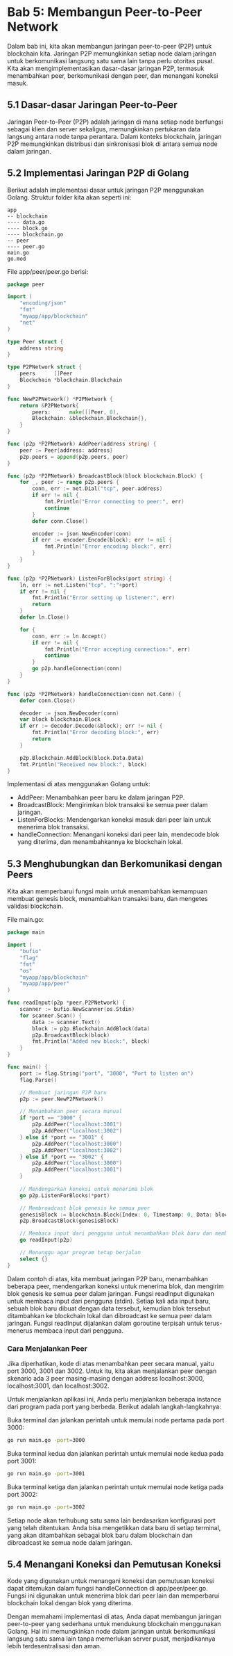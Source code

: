 # Bab 5: Membangun Peer-to-Peer Network

Dalam bab ini, kita akan membangun jaringan peer-to-peer (P2P) untuk blockchain kita. Jaringan P2P memungkinkan setiap node dalam jaringan untuk berkomunikasi langsung satu sama lain tanpa perlu otoritas pusat. Kita akan mengimplementasikan dasar-dasar jaringan P2P, termasuk menambahkan peer, berkomunikasi dengan peer, dan menangani koneksi masuk.

## 5.1 Dasar-dasar Jaringan Peer-to-Peer

Jaringan Peer-to-Peer (P2P) adalah jaringan di mana setiap node berfungsi sebagai klien dan server sekaligus, memungkinkan pertukaran data langsung antara node tanpa perantara. Dalam konteks blockchain, jaringan P2P memungkinkan distribusi dan sinkronisasi blok di antara semua node dalam jaringan.

## 5.2 Implementasi Jaringan P2P di Golang

Berikut adalah implementasi dasar untuk jaringan P2P menggunakan Golang. Struktur folder kita akan seperti ini:

```shell
app
-- blockchain
---- data.go
---- block.go
---- blockchain.go
-- peer
---- peer.go
main.go
go.mod
```

File app/peer/peer.go berisi:

```go
package peer

import (
	"encoding/json"
	"fmt"
	"myapp/app/blockchain"
	"net"
)

type Peer struct {
	address string
}

type P2PNetwork struct {
	peers      []Peer
	Blockchain *blockchain.Blockchain
}

func NewP2PNetwork() *P2PNetwork {
	return &P2PNetwork{
		peers:      make([]Peer, 0),
		Blockchain: &blockchain.Blockchain{},
	}
}

func (p2p *P2PNetwork) AddPeer(address string) {
	peer := Peer{address: address}
	p2p.peers = append(p2p.peers, peer)
}

func (p2p *P2PNetwork) BroadcastBlock(block blockchain.Block) {
	for _, peer := range p2p.peers {
		conn, err := net.Dial("tcp", peer.address)
		if err != nil {
			fmt.Println("Error connecting to peer:", err)
			continue
		}
		defer conn.Close()

		encoder := json.NewEncoder(conn)
		if err := encoder.Encode(block); err != nil {
			fmt.Println("Error encoding block:", err)
		}
	}
}

func (p2p *P2PNetwork) ListenForBlocks(port string) {
	ln, err := net.Listen("tcp", ":"+port)
	if err != nil {
		fmt.Println("Error setting up listener:", err)
		return
	}
	defer ln.Close()

	for {
		conn, err := ln.Accept()
		if err != nil {
			fmt.Println("Error accepting connection:", err)
			continue
		}
		go p2p.handleConnection(conn)
	}
}

func (p2p *P2PNetwork) handleConnection(conn net.Conn) {
	defer conn.Close()

	decoder := json.NewDecoder(conn)
	var block blockchain.Block
	if err := decoder.Decode(&block); err != nil {
		fmt.Println("Error decoding block:", err)
		return
	}

	p2p.Blockchain.AddBlock(block.Data.Data)
	fmt.Println("Received new block:", block)
}
```

Implementasi di atas menggunakan Golang untuk:

- AddPeer: Menambahkan peer baru ke dalam jaringan P2P.
- BroadcastBlock: Mengirimkan blok transaksi ke semua peer dalam jaringan.
- ListenForBlocks: Mendengarkan koneksi masuk dari peer lain untuk menerima blok transaksi.
- handleConnection: Menangani koneksi dari peer lain, mendecode blok yang diterima, dan menambahkannya ke blockchain lokal.

## 5.3 Menghubungkan dan Berkomunikasi dengan Peers

Kita akan memperbarui fungsi main untuk menambahkan kemampuan membuat genesis block, menambahkan transaksi baru, dan mengetes validasi blockchain.

File main.go:

```go
package main

import (
	"bufio"
	"flag"
	"fmt"
	"os"
	"myapp/app/blockchain"
	"myapp/app/peer"
)

func readInput(p2p *peer.P2PNetwork) {
	scanner := bufio.NewScanner(os.Stdin)
	for scanner.Scan() {
		data := scanner.Text()
		block := p2p.Blockchain.AddBlock(data)
		p2p.BroadcastBlock(block)
		fmt.Println("Added new block:", block)
	}
}

func main() {
	port := flag.String("port", "3000", "Port to listen on")
	flag.Parse()

	// Membuat jaringan P2P baru
	p2p := peer.NewP2PNetwork()

	// Menambahkan peer secara manual
	if *port == "3000" {
		p2p.AddPeer("localhost:3001")
		p2p.AddPeer("localhost:3002")
	} else if *port == "3001" {
		p2p.AddPeer("localhost:3000")
		p2p.AddPeer("localhost:3002")
	} else if *port == "3002" {
		p2p.AddPeer("localhost:3000")
		p2p.AddPeer("localhost:3001")
	}
	
	// Mendengarkan koneksi untuk menerima blok
	go p2p.ListenForBlocks(*port)

	// Membroadcast blok genesis ke semua peer
	genesisBlock := blockchain.Block{Index: 0, Timestamp: 0, Data: blockchain.Data{Data: "Genesis Block"}}
	p2p.BroadcastBlock(genesisBlock)

	// Membaca input dari pengguna untuk menambahkan blok baru dan membroadcast-nya
	go readInput(p2p)

	// Menunggu agar program tetap berjalan
	select {}
}
```

Dalam contoh di atas, kita membuat jaringan P2P baru, menambahkan beberapa peer, mendengarkan koneksi untuk menerima blok, dan mengirim blok genesis ke semua peer dalam jaringan. Fungsi readInput digunakan untuk membaca input dari pengguna (stdin). Setiap kali ada input baru, sebuah blok baru dibuat dengan data tersebut, kemudian blok tersebut ditambahkan ke blockchain lokal dan dibroadcast ke semua peer dalam jaringan. Fungsi readInput dijalankan dalam goroutine terpisah untuk terus-menerus membaca input dari pengguna.

### Cara Menjalankan Peer
Jika diperhatikan, kode di atas menambahkan peer secara manual, yaitu port 3000, 3001 dan 3002. Untuk itu, kita akan menjalankan peer dengan skenario ada 3 peer masing-masing dengan address localhost:3000, localhost:3001, dan localhost:3002. 

Untuk menjalankan aplikasi ini, Anda perlu menjalankan beberapa instance dari program pada port yang berbeda. Berikut adalah langkah-langkahnya:

Buka terminal dan jalankan perintah untuk memulai node pertama pada port 3000:
```sh
go run main.go -port=3000
```

Buka terminal kedua dan jalankan perintah untuk memulai node kedua pada port 3001:

```sh
go run main.go -port=3001
```

Buka terminal ketiga dan jalankan perintah untuk memulai node ketiga pada port 3002:

```sh
go run main.go -port=3002
```

Setiap node akan terhubung satu sama lain berdasarkan konfigurasi port yang telah ditentukan. Anda bisa mengetikkan data baru di setiap terminal, yang akan ditambahkan sebagai blok baru dalam blockchain dan dibroadcast ke semua node dalam jaringan.

## 5.4 Menangani Koneksi dan Pemutusan Koneksi

Kode yang digunakan untuk menangani koneksi dan pemutusan koneksi dapat ditemukan dalam fungsi handleConnection di app/peer/peer.go. Fungsi ini digunakan untuk menerima blok dari peer lain dan memperbarui blockchain lokal dengan blok yang diterima.

Dengan memahami implementasi di atas, Anda dapat membangun jaringan peer-to-peer yang sederhana untuk mendukung blockchain menggunakan Golang. Hal ini memungkinkan node dalam jaringan untuk berkomunikasi langsung satu sama lain tanpa memerlukan server pusat, menjadikannya lebih terdesentralisasi dan aman.
